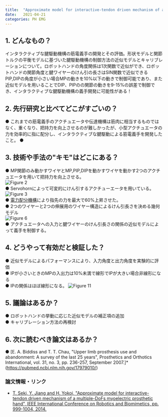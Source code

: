 ```yaml
---
title:  "Approximate model for interactive-tendon driven mechanism of a multiple-DoFs myoelectric prosthetic hand"
date:   2021-04-21
categories: PH EMG
---
```


## 1. どんなもの？
インタラクティブな腱駆動機構の筋電義手の開発とその評価。形状モデルと関節トルクの平衡モデルに基づいた腱駆動機構の制御方法の近似モデルとキャリブレーションについて。ロボットハンドの角度関係は1次関数で近似ができ、ロボットハンドの関節角度と腱ワイヤーのけん引の長さはSIN関数で近似できるPIP,DIPの角度が小さい場合MPの動きを10%以下の動きで制御可能であり、また近似モデルを用いることでDIP、PIPのの関節の動きを9-15%の誤差で制御でき、インタラクティブな腱駆動機構の義手開発に可能性がある！
　
## 2. 先行研究と比べてどこがすごいの？
 ●  これまでの筋電義手のアクチュエータや伝達機構は筋肉に相当するものではなく、重くなり、把持力を向上させるのが難しかったが、小型アクチュエータの力を効率的に指に配分し、インタラクティブな腱駆動による筋電義手を開発したこと。
 ●　
## 3. 技術や手法の"キモ"はどこにある？
 ● MP関節のみ動かすワイヤとMP,PIP,DIPを動かすワイヤを動かす2つのアクチュエータを用いて把持力を向上させる。  
 ![Figure 2](https://github.com/takutosoeda/paper-survey/blob/main/img/Approximate%20model%20for%20interactive-tendon%20driven%20mechanism%20of%20a%20multiple-DoFs%20myoelectric%20prosthetic%20hand/figure2.gif?raw=true)  
 ● Servohornによって可変的にけん引するアクチューエータを用いている。  
 ![Figure 3](https://github.com/takutosoeda/paper-survey/blob/main/img/Approximate%20model%20for%20interactive-tendon%20driven%20mechanism%20of%20a%20multiple-DoFs%20myoelectric%20prosthetic%20hand/figure3.gif?raw=true)  
 ● [電力配分機構](http://www.jslst.org/documents/Conference/2011/html/pdf/paper_178.pdf)により指先の力を最大で60%上昇させた。  
 ● 2つのワイヤーと2つの伸展用のワイヤー構造によるけん引長さを決める幾何モデル  
 ![Figure 6](https://github.com/takutosoeda/paper-survey/blob/main/img/Approximate%20model%20for%20interactive-tendon%20driven%20mechanism%20of%20a%20multiple-DoFs%20myoelectric%20prosthetic%20hand/figure6.gif?raw=true)  
 ● アクチュエータへの入力と腱ワイヤーのけん引長さの関係の近似モデルによって義手を制御する。 
 


## 4. どうやって有効だと検証した？
 ● 近似モデルによるパフォーマンスにより、入力角度と出力角度を実験的に評価  
 ● IPが小さいときのMPの入出力は10%未満で線形でIPが大きい場合非線形になる  
 ● IPの関係はほぼ線形になる。
 ![Figure 11](https://github.com/takutosoeda/paper-survey/blob/main/img/Approximate%20model%20for%20interactive-tendon%20driven%20mechanism%20of%20a%20multiple-DoFs%20myoelectric%20prosthetic%20hand/figure11.gif?raw=true)  
  

## 5. 議論はあるか？
 ● ロボットハンドの挙動に応じた近似モデルの補正項の追加  
 ● キャリブレーション方法の再検討  
   
## 6. 次に読むべき論文はあるか？
 ● [E. A. Biddiss and T. T. Chau, "Upper limb prosthesis use and abandonment: A survey of the last 25 years", Prosthetics and Orthotics International, vol. 31, no. 3, pp. 236-257, September 2007.]*(https://pubmed.ncbi.nlm.nih.gov/17979010/)

### 論文情報・リンク

- [T. Seki, Y. Jiang and H. Yokoi, "Approximate model for interactive-tendon driven mechanism of a multiple-DoFs myoelectric prosthetic hand", IEEE International Conference on Robotics and Biomimetics, pp. 999-1004, 2014.](https://ieeexplore.ieee.org/document/7090463#sec5)

